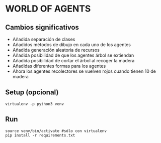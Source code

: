 # WORLD OF AGENTS

## Cambios significativos
- Añadida separación de clases
- Añadidos métodos de dibujo en cada uno de los agentes
- Añadida generación aleatoria de recursos
- Añadida posibilidad de que los agentes árbol se extiendan
- Añadida posibilidad de cortar el árbol al recoger la madera
- Añadidas diferentes formas para los agentes
- Ahora los agentes recolectores se vuelven rojos cuando tienen 10 de madera


## Setup (opcional)

```
virtualenv -p python3 venv
```

## Run

```
source venv/bin/activate #sólo con virtualenv
pip install -r requirements.txt
```

